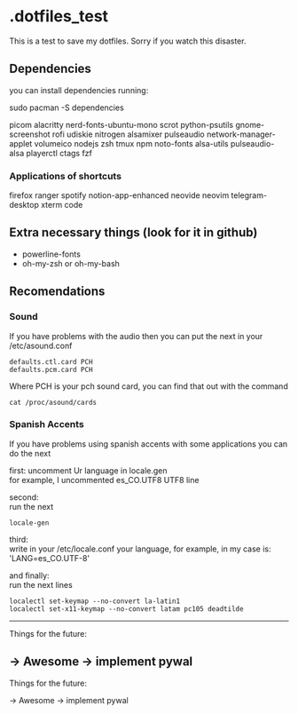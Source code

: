 # .dotfiles_test

This is a test to save my dotfiles. 
Sorry if you watch this disaster.

## Dependencies

you can install dependencies running:

sudo pacman -S dependencies    

picom
alacritty
nerd-fonts-ubuntu-mono
scrot
python-psutils
gnome-screenshot
rofi
udiskie
nitrogen
alsamixer
pulseaudio
network-manager-applet
volumeico
nodejs
zsh
tmux
npm
noto-fonts
alsa-utils
pulseaudio-alsa
playerctl
ctags
fzf


### Applications of shortcuts
firefox
ranger
spotify
notion-app-enhanced
neovide
neovim
telegram-desktop
xterm
code

## Extra necessary things (look for it in github)
- powerline-fonts 
- oh-my-zsh or oh-my-bash

## Recomendations
### Sound 
If you have problems with the audio then you can put the next in your /etc/asound.conf  

```
defaults.ctl.card PCH
defaults.pcm.card PCH
```
Where PCH is your pch sound card, you can find that out with the command  

```
cat /proc/asound/cards
```

### Spanish Accents

If you have problems using spanish accents with some applications you can do the next  

first: uncomment Ur language in locale.gen  
for example, I uncommented es_CO.UTF8 UTF8 line  

  
  

second:   
run the next

```
locale-gen
```

third:  
write in your /etc/locale.conf your language, for example, in my case is: 'LANG=es_CO.UTF-8'  

and finally:  
run the next lines

```
localectl set-keymap --no-convert la-latin1
localectl set-x11-keymap --no-convert latam pc105 deadtilde
```


------------------------------------------------------------

Things for the future:

-> Awesome
-> implement pywal
------------------------------------------------------------

Things for the future:

-> Awesome
-> implement pywal

